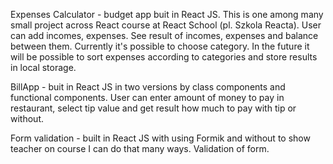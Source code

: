 Expenses Calculator - budget app buit in React JS.
This is one among many small project across React course at React School (pl. Szkola Reacta).
User can add incomes, expenses. See result of incomes, expenses and balance between them. Currently it's possible to choose category. In the future it will be possible to sort expenses according to categories and store results in local storage.

BillApp - buit in React JS in two versions by class components and functional components.
User can enter amount of money to pay in restaurant, select tip value and get result how much to pay with tip or without.

Form validation - built in React JS with using Formik and without to show teacher on course I can do that many ways.
Validation of form.
